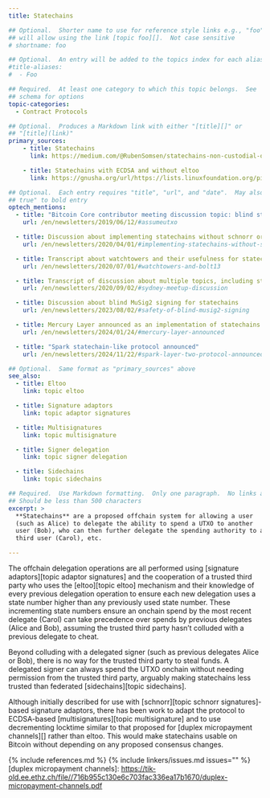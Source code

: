 ```yaml
---
title: Statechains

## Optional.  Shorter name to use for reference style links e.g., "foo"
## will allow using the link [topic foo][].  Not case sensitive
# shortname: foo

## Optional.  An entry will be added to the topics index for each alias
#title-aliases:
#  - Foo

## Required.  At least one category to which this topic belongs.  See
## schema for options
topic-categories:
  - Contract Protocols

## Optional.  Produces a Markdown link with either "[title][]" or
## "[title](link)"
primary_sources:
    - title: Statechains
      link: https://medium.com/@RubenSomsen/statechains-non-custodial-off-chain-bitcoin-transfer-1ae4845a4a39

    - title: Statechains with ECDSA and without eltoo
      link: https://gnusha.org/url/https://lists.linuxfoundation.org/pipermail/bitcoin-dev/2020-March/017714.html

## Optional.  Each entry requires "title", "url", and "date".  May also use "feature:
## true" to bold entry
optech_mentions:
  - title: "Bitcoin Core contributor meeting discussion topic: blind statechains"
    url: /en/newsletters/2019/06/12/#assumeutxo

  - title: Discussion about implementing statechains without schnorr or eltoo
    url: /en/newsletters/2020/04/01/#implementing-statechains-without-schnorr-or-eltoo

  - title: Transcript about watchtowers and their usefulness for statechains
    url: /en/newsletters/2020/07/01/#watchtowers-and-bolt13

  - title: Transcript of discussion about multiple topics, including statechains
    url: /en/newsletters/2020/09/02/#sydney-meetup-discussion

  - title: Discussion about blind MuSig2 signing for statechains
    url: /en/newsletters/2023/08/02/#safety-of-blind-musig2-signing

  - title: Mercury Layer announced as an implementation of statechains using blind signing
    url: /en/newsletters/2024/01/24/#mercury-layer-announced

  - title: "Spark statechain-like protocol announced"
    url: /en/newsletters/2024/11/22/#spark-layer-two-protocol-announced

## Optional.  Same format as "primary_sources" above
see_also:
  - title: Eltoo
    link: topic eltoo

  - title: Signature adaptors
    link: topic adaptor signatures

  - title: Multisignatures
    link: topic multisignature

  - title: Signer delegation
    link: topic signer delegation

  - title: Sidechains
    link: topic sidechains

## Required.  Use Markdown formatting.  Only one paragraph.  No links allowed.
## Should be less than 500 characters
excerpt: >
  **Statechains** are a proposed offchain system for allowing a user
  (such as Alice) to delegate the ability to spend a UTXO to another
  user (Bob), who can then further delegate the spending authority to a
  third user (Carol), etc.

---
```


The offchain delegation operations are all performed using [signature
adaptors][topic adaptor signatures] and the cooperation of a trusted
third party who uses the [eltoo][topic eltoo] mechanism and their
knowledge of every previous delegation operation to ensure each
new delegation uses a state number higher than any previously used
state number.  These incrementing state numbers ensure an onchain spend by
the most recent delegate (Carol) can take precedence over spends by
previous delegates (Alice and Bob), assuming the trusted third party
hasn’t colluded with a previous delegate to cheat.

Beyond colluding with a delegated signer (such as previous delegates
Alice or Bob), there is no way for the trusted third party to steal
funds.  A delegated signer
can always spend the UTXO onchain without needing permission from the
trusted third party, arguably making statechains less trusted than
federated [sidechains][topic sidechains].

Although initially described for use with [schnorr][topic schnorr
signatures]-based signature adaptors, there has been work to adapt the
protocol to ECDSA-based [multisignatures][topic multisignature] and to
use decrementing locktime similar to that proposed for [duplex
micropayment channels][] rather than eltoo.  This would make statechains
usable on Bitcoin without depending on any proposed consensus changes.

{% include references.md %}
{% include linkers/issues.md issues="" %}
[duplex micropayment channels]: https://tik-old.ee.ethz.ch/file//716b955c130e6c703fac336ea17b1670/duplex-micropayment-channels.pdf
